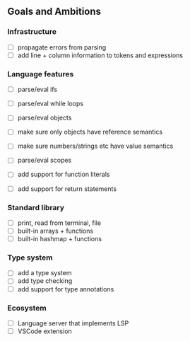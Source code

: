 ## Goals and Ambitions

### Infrastructure
- [ ] propagate errors from parsing
- [ ] add line + column information to tokens and expressions

### Language features
- [ ] parse/eval ifs
- [ ] parse/eval while loops

- [ ] parse/eval objects
- [ ] make sure only objects have reference semantics
- [ ] make sure numbers/strings etc have value semantics
- [ ] parse/eval scopes

- [ ] add support for function literals
- [ ] add support for return statements

### Standard library
- [ ] print, read from terminal, file
- [ ] built-in arrays + functions
- [ ] built-in hashmap + functions

### Type system
- [ ] add a type system
- [ ] add type checking
- [ ] add support for type annotations

### Ecosystem
- [ ] Language server that implements LSP
- [ ] VSCode extension